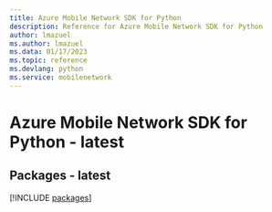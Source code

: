 ```yaml
---
title: Azure Mobile Network SDK for Python
description: Reference for Azure Mobile Network SDK for Python
author: lmazuel
ms.author: lmazuel
ms.data: 01/17/2023
ms.topic: reference
ms.devlang: python
ms.service: mobilenetwork
---
```

# Azure Mobile Network SDK for Python - latest
## Packages - latest
[!INCLUDE [packages](mobile-network-index.md)]